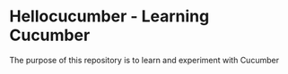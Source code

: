 # Hellocucumber - Learning Cucumber
The purpose of this repository is to learn and experiment with Cucumber
